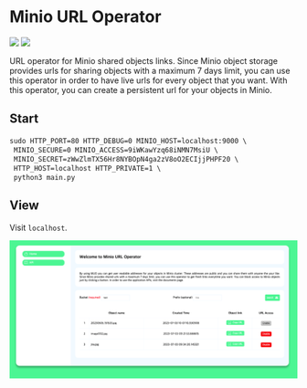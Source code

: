 # Minio URL Operator

![](https://img.shields.io/badge/Language-Python-blue)
![](https://img.shields.io/badge/Storage-Minio-lightgrey)

URL operator for Minio shared objects links. Since Minio object storage provides
urls for sharing objects with a maximum 7 days limit, you can use this operator
in order to have live urls for every object that you want.
With this operator, you can create a persistent url for your objects in Minio.

## Start

```shell
sudo HTTP_PORT=80 HTTP_DEBUG=0 MINIO_HOST=localhost:9000 \
 MINIO_SECURE=0 MINIO_ACCESS=9iWKawYzq68iNMN7MsiU \
 MINIO_SECRET=zWwZlmTX56Hr8NYBOpN4ga2zV8oO2ECIjjPHPF20 \
 HTTP_HOST=localhost HTTP_PRIVATE=1 \
 python3 main.py
```

## View

Visit ```localhost```.

![](https://github.com/amirhnajafiz/minio-url-operator/blob/master/assets/Screen%20Shot%201402-04-12%20at%2016.20.33.png)

